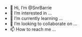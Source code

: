 - 👋 Hi, I’m @SnrBarrie
- 👀 I’m interested in ...
- 🌱 I’m currently learning ...
- 💞️ I’m looking to collaborate on ...
- 📫 How to reach me ...

<!---
SnrBarrie/SnrBarrie is a ✨ special ✨ repository because its `README.md` (this file) appears on your GitHub profile.
You can click the Preview link to take a look at your changes.
--->
